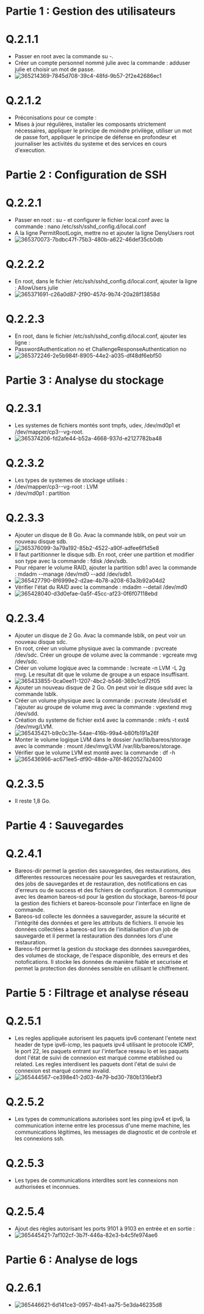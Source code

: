 # Partie 1 : Gestion des utilisateurs

# Q.2.1.1

* Passer en root avec la commande su -.
* Créer un compte personnel nommé julie avec la commande : adduser julie et choisir un mot de passe.
* ![365214369-7845d708-39c4-48fd-9b57-2f2e42686ec1](https://github.com/user-attachments/assets/c5b15ea5-4eeb-4f9d-bce6-66f4519ba4e6)

# Q.2.1.2

* Préconisations pour ce compte :
* Mises à jour régulières, installer les composants strictement nécessaires, appliquer le principe de moindre privilège, utiliser un mot de passe fort, appliquer le principe de défense en profondeur et journaliser les activités du systeme et des services en cours d'execution.

# Partie 2 : Configuration de SSH

# Q.2.2.1

* Passer en root : su - et configurer le fichier local.conf avec la commande : nano /etc/ssh/sshd_config.d/local.conf
* A la ligne PermitRootLogin, mettre no et ajouter la ligne DenyUsers root
* ![365370073-7bdbc47f-75b3-480b-a622-46def35cb0db](https://github.com/user-attachments/assets/7dc94078-479f-4eca-917b-a68e3e74ff16)

# Q.2.2.2

* En root, dans le fichier /etc/ssh/sshd_config.d/local.conf, ajouter la ligne : AllowUsers julie
* ![365371691-c26a0d87-2f90-457d-9b74-20a28f13858d](https://github.com/user-attachments/assets/abf41046-c3e4-4c75-a8ad-29a1678b8869)

# Q.2.2.3

* En root, dans le fichier /etc/ssh/sshd_config.d/local.conf, ajouter les ligne :
* PasswordAuthentication no et ChallengeResponseAuthentication no
* ![365372246-2e5b984f-8905-44e2-a035-df48df6ebf50](https://github.com/user-attachments/assets/4f525f34-7eba-4f79-a707-652a613dd4e7)

# Partie 3 : Analyse du stockage

# Q.2.3.1 

* Les systemes de fichiers montés sont tmpfs, udev, /dev/md0p1 et /dev/mapper/cp3--vg-root.
* ![365374206-fd2afe44-b52a-4668-937d-e2127782ba48](https://github.com/user-attachments/assets/091e2803-c117-4ea1-b035-2843f39082e2)

# Q.2.3.2

* Les types de systemes de stockage utilisés :
* /dev/mapper/cp3--vg-root : LVM
* /dev/md0p1 : partition

# Q.2.3.3

* Ajouter un disque de 8 Go. Avac la commande lsblk, on peut voir un nouveau disque sdb.
* ![365376099-3a79a192-85b2-4522-a90f-adfee6f1d5e8](https://github.com/user-attachments/assets/b0ed9d31-488a-4fd0-96b9-97522de6adb9)
* Il faut partitionner le disque sdb. En root, créer une partition et modifier son type avec la commande : fdisk /dev/sdb.
* Pour réparer le volume RAID, ajouter la partition sdb1 avec la commande : mdadm --manage /dev/md0 --add /dev/sdb1.
* ![365427790-8f6999e2-d2ae-4b78-a208-63a3b92a04d2](https://github.com/user-attachments/assets/efef56c6-fec8-4bd2-962e-6fe1112f8075)
* Vérifier l'état du RAID avec la commande : mdadm --detail /dev/md0
* ![365428040-d3d0efae-0a5f-45cc-af23-0f6f07118ebd](https://github.com/user-attachments/assets/c09d02d5-0925-40bf-b540-b060bf676cbd)

# Q.2.3.4

* Ajouter un disque de 2 Go. Avac la commande lsblk, on peut voir un nouveau disque sdc.
* En root, créer un volume physique avec la commande : pvcreate /dev/sdc. Créer un groupe de volume avec la commande : vgcreate mvg /dev/sdc.
* Créer un volume logique avec la commande : lvcreate -n LVM -L 2g mvg. Le resultat dit que le volume de groupe a un espace insuffisant.
* ![365433855-0ca0ee11-1207-4bc2-b546-369c1cd72f05](https://github.com/user-attachments/assets/7edde64f-62be-42f8-b6be-b06f54c43884)
* Ajouter un nouveau disque de 2 Go. On peut voir le disque sdd avec la commande lsblk.
* Créer un volume physique avec la commande : pvcreate /dev/sdd et l'ajouter au groupe de volume mvg avec la commande : vgextend mvg /dev/sdd.
* Création du systeme de fichier ext4 avec la commande : mkfs -t ext4 /dev/mvg/LVM.
* ![365435421-b9c0c31e-54ae-416b-99a4-b80fb191a26f](https://github.com/user-attachments/assets/b615c3c4-4c7e-4875-a634-4504ed0b8548)
* Monter le volume logique LVM dans le dossier /var/lib/bareos/storage avec la commande : mount /dev/mvg/LVM /var/lib/bareos/storage.
* Vérifier que le volume LVM est monté avec la commande : df -h
* ![365436966-ac671ee5-df90-48de-a76f-8620527a2400](https://github.com/user-attachments/assets/a39b72b8-76a9-4ed4-abc9-c2f23478f244)

# Q.2.3.5

* Il reste 1,8 Go.

# Partie 4 : Sauvegardes

# Q.2.4.1

* Bareos-dir permet la gestion des sauvegardes, des restaurations, des differentes ressources necessaire pour les sauvegardes et restauration, des jobs de sauvegardes et de restauration, des notifications en cas d'erreurs ou de success et des fichiers de configuration. Il communique avec les deamon bareos-sd pour la gestion du stockage,
bareos-fd pour la gestion des fichiers et bareos-bconsole pour l'interface en ligne de commande.
* Bareos-sd collecte les données a sauvegarder, assure la sécurité et l'intégrité des données et gere les attributs de fichiers. Il envoie les données collectées a bareos-sd lors de l'initialisation d'un job de sauvegarde et il permet la restauration des données lors d'une restauration.
* Bareos-fd permet la gestion du stockage des données sauvegardées, des volumes de stockage, de l'espace disponible, des erreurs et des notofications. Il stocke les données de manière fiable et securisée et permet la protection des données sensible en utilisant le chiffrement.

# Partie 5 : Filtrage et analyse réseau

# Q.2.5.1

* Les regles appliquée autorisent les paquets ipv6 contenant l'entete next header de type ipv6-icmp, les paquets ipv4 utilisant le protocole ICMP, le port 22, les paquets entrant sur l'interface reseau lo et les paquets dont l'état de suivi de connexion est marqué comme etablished ou related. Les regles interdisent les paquets dont l'état de suivi de connexion est marqué comme invalid.
* ![365444567-ce398e41-2d03-4e79-bd30-780b1316ebf3](https://github.com/user-attachments/assets/0d3c29b0-f4c7-4dcf-bfea-a8b9462c1ff5)

# Q.2.5.2

* Les types de communications autorisées sont les ping ipv4 et ipv6, la communication interne entre les processus d'une meme machine, les communications légitimes, les messages de diagnostic et de controle et les connexions ssh.

# Q.2.5.3

* Les types de communications interdites sont les connexions non authorisées et inconnues.

# Q.2.5.4

* Ajout des règles autorisant les ports 9101 à 9103 en entrée et en sortie :
* ![365445421-7af102cf-3b7f-446a-82e3-b4c5fe974ae6](https://github.com/user-attachments/assets/b93daa68-65c5-4ebd-9332-1a6e42a83fab)

# Partie 6 : Analyse de logs

# Q.2.6.1


* ![365446621-6d141ce3-0957-4b41-aa75-5e3da46235d8](https://github.com/user-attachments/assets/790b494d-c346-4caf-a33d-0a6255695cf6)



